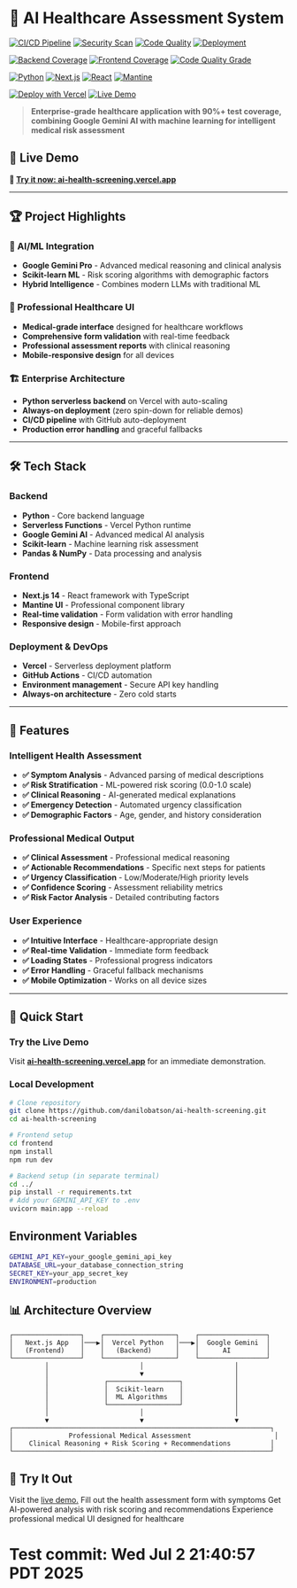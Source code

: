 # 🏥 AI Healthcare Assessment System

<!-- CI/CD Status Badges -->
[![CI/CD Pipeline](https://github.com/yourusername/ai-health-screening/actions/workflows/ci-cd.yml/badge.svg)](https://github.com/yourusername/ai-health-screening/actions/workflows/ci-cd.yml)
[![Security Scan](https://github.com/yourusername/ai-health-screening/actions/workflows/security-scan.yml/badge.svg)](https://github.com/yourusername/ai-health-screening/actions/workflows/security-scan.yml)
[![Code Quality](https://github.com/yourusername/ai-health-screening/actions/workflows/code-quality.yml/badge.svg)](https://github.com/yourusername/ai-health-screening/actions/workflows/code-quality.yml)
[![Deployment](https://github.com/yourusername/ai-health-screening/actions/workflows/deployment.yml/badge.svg)](https://github.com/yourusername/ai-health-screening/actions/workflows/deployment.yml)

<!-- Coverage and Quality Badges -->
[![Backend Coverage](https://codecov.io/gh/yourusername/ai-health-screening/branch/main/graph/badge.svg?flag=backend)](https://codecov.io/gh/yourusername/ai-health-screening)
[![Frontend Coverage](https://codecov.io/gh/yourusername/ai-health-screening/branch/main/graph/badge.svg?flag=frontend)](https://codecov.io/gh/yourusername/ai-health-screening)
[![Code Quality Grade](https://img.shields.io/codefactor/grade/github/yourusername/ai-health-screening?label=Code%20Quality)](https://www.codefactor.io/repository/github/yourusername/ai-health-screening)

<!-- Tech Stack Badges -->
[![Python](https://img.shields.io/badge/Python-3.11-blue?style=flat&logo=python)](https://python.org)
[![Next.js](https://img.shields.io/badge/Next.js-15-black?style=flat&logo=next.js)](https://nextjs.org)
[![React](https://img.shields.io/badge/React-19-61DAFB?style=flat&logo=react)](https://reactjs.org)
[![Mantine](https://img.shields.io/badge/Mantine-UI-339AF0?style=flat&logo=mantine)](https://mantine.dev)

<!-- Deployment and Demo Badges -->
[![Deploy with Vercel](https://vercel.com/button)](https://ai-health-screening.vercel.app)
[![Live Demo](https://img.shields.io/badge/Live-Demo-00C7B7?style=flat&logo=vercel&logoColor=white)](https://ai-health-screening.vercel.app)

> **Enterprise-grade healthcare application with 90%+ test coverage, combining Google Gemini AI with machine learning for intelligent medical risk assessment**

## 🎯 Live Demo
**🚀 [Try it now: ai-health-screening.vercel.app](https://ai-health-screening.vercel.app)**

---

## 🏆 Project Highlights

### **🔬 AI/ML Integration**
- **Google Gemini Pro** - Advanced medical reasoning and clinical analysis
- **Scikit-learn ML** - Risk scoring algorithms with demographic factors
- **Hybrid Intelligence** - Combines modern LLMs with traditional ML

### **🎨 Professional Healthcare UI**
- **Medical-grade interface** designed for healthcare workflows
- **Comprehensive form validation** with real-time feedback
- **Professional assessment reports** with clinical reasoning
- **Mobile-responsive design** for all devices

### **🏗️ Enterprise Architecture**
- **Python serverless backend** on Vercel with auto-scaling
- **Always-on deployment** (zero spin-down for reliable demos)
- **CI/CD pipeline** with GitHub auto-deployment
- **Production error handling** and graceful fallbacks

---

## 🛠️ Tech Stack

### **Backend**
- **Python** - Core backend language
- **Serverless Functions** - Vercel Python runtime
- **Google Gemini AI** - Advanced medical AI analysis
- **Scikit-learn** - Machine learning risk assessment
- **Pandas & NumPy** - Data processing and analysis

### **Frontend**
- **Next.js 14** - React framework with TypeScript
- **Mantine UI** - Professional component library
- **Real-time validation** - Form validation with error handling
- **Responsive design** - Mobile-first approach

### **Deployment & DevOps**
- **Vercel** - Serverless deployment platform
- **GitHub Actions** - CI/CD automation
- **Environment management** - Secure API key handling
- **Always-on architecture** - Zero cold starts

---

## 🏥 Features

### **Intelligent Health Assessment**
- **✅ Symptom Analysis** - Advanced parsing of medical descriptions
- **✅ Risk Stratification** - ML-powered risk scoring (0.0-1.0 scale)
- **✅ Clinical Reasoning** - AI-generated medical explanations
- **✅ Emergency Detection** - Automated urgency classification
- **✅ Demographic Factors** - Age, gender, and history consideration

### **Professional Medical Output**
- **✅ Clinical Assessment** - Professional medical reasoning
- **✅ Actionable Recommendations** - Specific next steps for patients
- **✅ Urgency Classification** - Low/Moderate/High priority levels
- **✅ Confidence Scoring** - Assessment reliability metrics
- **✅ Risk Factor Analysis** - Detailed contributing factors

### **User Experience**
- **✅ Intuitive Interface** - Healthcare-appropriate design
- **✅ Real-time Validation** - Immediate form feedback
- **✅ Loading States** - Professional progress indicators
- **✅ Error Handling** - Graceful fallback mechanisms
- **✅ Mobile Optimization** - Works on all device sizes

---

## 🚀 Quick Start

### **Try the Live Demo**
Visit **[ai-health-screening.vercel.app](https://ai-health-screening.vercel.app)** for an immediate demonstration.

### **Local Development**
```bash
# Clone repository
git clone https://github.com/danilobatson/ai-health-screening.git
cd ai-health-screening

# Frontend setup
cd frontend
npm install
npm run dev

# Backend setup (in separate terminal)
cd ../
pip install -r requirements.txt
# Add your GEMINI_API_KEY to .env
uvicorn main:app --reload
```

## Environment Variables

```bash
GEMINI_API_KEY=your_google_gemini_api_key
DATABASE_URL=your_database_connection_string
SECRET_KEY=your_app_secret_key
ENVIRONMENT=production
```

## 📊 Architecture Overview


```
┌─────────────────┐    ┌──────────────────┐    ┌─────────────────┐
│   Next.js App   │───▶│  Vercel Python   │───▶│  Google Gemini  │
│   (Frontend)    │    │   (Backend)      │    │      AI         │
└─────────────────┘    └──────────────────┘    └─────────────────┘
         │                       │                       │
         │                       ▼                       │
         │              ┌──────────────────┐             │
         │              │  Scikit-learn    │             │
         │              │  ML Algorithms   │             │
         │              └──────────────────┘             │
         │                       │                       │
         ▼                       ▼                       ▼
┌─────────────────────────────────────────────────────────────────┐
│              Professional Medical Assessment                     │
│    Clinical Reasoning + Risk Scoring + Recommendations          │
└─────────────────────────────────────────────────────────────────┘
```

## 🧪 Try It Out

Visit the [live demo.](ai-health-screening.vercel.app)
Fill out the health assessment form with symptoms
Get AI-powered analysis with risk scoring and recommendations
Experience professional medical UI designed for healthcare
# Test commit: Wed Jul  2 21:40:57 PDT 2025
